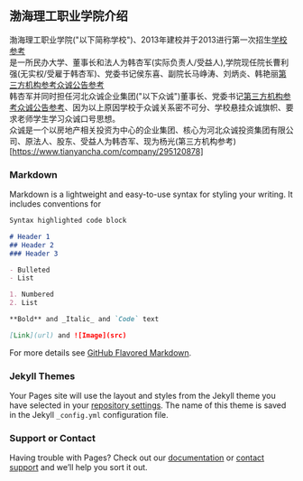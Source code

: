 ## 渤海理工职业学院介绍

渤海理工职业学院("以下简称学校")、2013年建校并于2013进行第一次招生[学校参考](http://www.bhlgxy.com/list/?84-93.html)  
是一所民办大学、董事长和法人为韩杏军(实际负责人/受益人),学院现任院长曹利强(无实权/受雇于韩杏军)、党委书记侯东喜、副院长马峥涛、刘炳炎、韩艳丽[第三方机构参考](https://www.qixin.com/company/f06f1644-e61a-4fd2-ba40-365050bb703c)[众诚公告参考](http://www.hbzcgroup.com/html/news/2018-9-25/760.html)  
韩杏军并同时担任河北众诚企业集团("以下众诚")董事长、党委书记[第三方机构参考](https://www.tianyancha.com/search?key=%E9%9F%A9%E6%9D%8F%E5%86%9B)[众诚公告参考](http://www.hbzcgroup.com/html/news/2018-9-25/760.html)、因为以上原因学校于众诚关系密不可分、学校悬挂众诚旗帜、要求老师学生学习众诚口号思想。  
众诚是一个以房地产相关投资为中心的企业集团、核心为河北众诚投资集团有限公司、原法人、股东、受益人为韩杏军、现为杨光(第三方机构参考)[https://www.tianyancha.com/company/295120878]

### Markdown

Markdown is a lightweight and easy-to-use syntax for styling your writing. It includes conventions for

```markdown
Syntax highlighted code block

# Header 1
## Header 2
### Header 3

- Bulleted
- List

1. Numbered
2. List

**Bold** and _Italic_ and `Code` text

[Link](url) and ![Image](src)
```

For more details see [GitHub Flavored Markdown](https://guides.github.com/features/mastering-markdown/).

### Jekyll Themes

Your Pages site will use the layout and styles from the Jekyll theme you have selected in your [repository settings](https://github.com/bhlgze/bhlgze.github.io/settings). The name of this theme is saved in the Jekyll `_config.yml` configuration file.

### Support or Contact

Having trouble with Pages? Check out our [documentation](https://help.github.com/categories/github-pages-basics/) or [contact support](https://github.com/contact) and we’ll help you sort it out.
